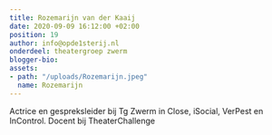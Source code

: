```yaml
---
title: Rozemarijn van der Kaaij
date: 2020-09-09 16:12:00 +02:00
position: 19
author: info@opde1sterij.nl
onderdeel: theatergroep zwerm
blogger-bio: 
assets:
- path: "/uploads/Rozemarijn.jpeg"
  name: Rozemarijn
---
```


Actrice en gespreksleider bij Tg Zwerm in Close, iSocial, VerPest en InControl.
Docent bij TheaterChallenge
